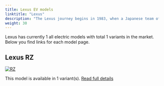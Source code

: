 ```yaml
---
title: Lexus EV models
linktitle: "Lexus"
description: "The Lexus journey begins in 1983, when a Japanese team of engineers, designers and technicians were assigned a secret project that required them to reimagine luxury automotive. They were to set new standards of production in order to build an ambitious new vehicle that would outshine the world's best.  "
weight: 30
---
```

Lexus has currently 1 all electric models with total 1 variants in the market. Below you find links for each model page.  


## Lexus RZ

<a href="rz"><img src="https://media.evkx.net/multimedia/models/lexus/rz/rz_450e/main_1_st.jpg" class="img-fluid" alt="RZ" ></a>

This model is available in 1 variant(s). 
[Read full details](rz/)
